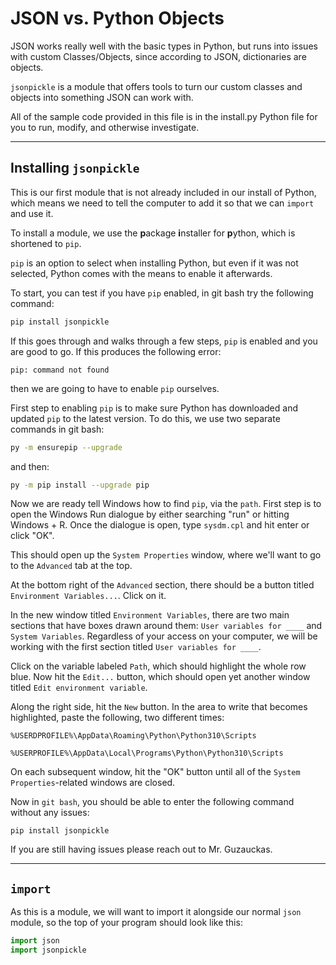 # JSON vs. Python Objects

JSON works really well with the basic types in Python, but runs into issues with custom Classes/Objects, since according to JSON, dictionaries are objects.

`jsonpickle` is a module that offers tools to turn our custom classes and objects into something JSON can work with.

All of the sample code provided in this file is in the install.py Python file for you to run, modify, and otherwise investigate.

---

## Installing `jsonpickle`

This is our first module that is not already included in our install of Python, which means we need to tell the computer to add it so that we can `import` and use it.

To install a module, we use the **p**ackage **i**nstaller for **p**ython, which is shortened to `pip`.

`pip` is an option to select when installing Python, but even if it was not selected, Python comes with the means to enable it afterwards.

To start, you can test if you have `pip` enabled, in git bash try the following command:

```bash
pip install jsonpickle
```

If this goes through and walks through a few steps, `pip` is enabled and you are good to go. If this produces the following error:

```
pip: command not found
```

then we are going to have to enable `pip` ourselves.

First step to enabling `pip` is to make sure Python has downloaded and updated `pip` to the latest version. To do this, we use two separate commands in git bash:

```bash
py -m ensurepip --upgrade
```

and then:

```bash
py -m pip install --upgrade pip
```

Now we are ready tell Windows how to find `pip`, via the `path`. First step is to open the Windows Run dialogue by either searching "run" or hitting Windows + R. Once the dialogue is open, type `sysdm.cpl` and hit enter or click "OK".

This should open up the `System Properties` window, where we'll want to go to the `Advanced` tab at the top.

At the bottom right of the `Advanced` section, there should be a button titled `Environment Variables...`. Click on it.

In the new window titled `Environment Variables`, there are two main sections that have boxes drawn around them: `User variables for ____` and `System Variables`. Regardless of your access on your computer, we will be working with the first section titled `User variables for ____`.

Click on the variable labeled `Path`, which should highlight the whole row blue. Now hit the `Edit...` button, which should open yet another window titled `Edit environment variable`.

Along the right side, hit the `New` button. In the area to write that becomes highlighted, paste the following, two different times:

```
%USERDPROFILE%\AppData\Roaming\Python\Python310\Scripts
```

```
%USERPROFILE%\AppData\Local\Programs\Python\Python310\Scripts
```

On each subsequent window, hit the "OK" button until all of the `System Properties`-related windows are closed.

Now in `git bash`, you should be able to enter the following command without any issues:

```
pip install jsonpickle
```

If you are still having issues please reach out to Mr. Guzauckas.

---

## `import`

As this is a module, we will want to import it alongside our normal `json` module, so the top of your program should look like this:

```python
import json
import jsonpickle
```
